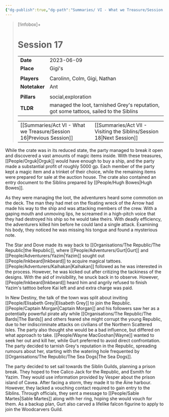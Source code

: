```yaml
---
{"dg-publish":true,"dg-path":"Summaries/ VI - What we Treasure/Session 17.md","dg-permalink":"summaries/17","permalink":"/summaries/17/","tags":["session"]}
---
```


> [!infobox]+
> # Session 17
> 
> | | |
> | --- | --- |
> | **Date** | 2023-06-09 |
> | **Place** | Gigi's |
> | | | 
> | **Players** | Carolinn, Colm, Gigi, Nathan |
> | **Notetaker** | Ant |
> | | | 
> | **Pillars** | social,exploration | 
> | **TLDR** | managed the loot, tarnished Grey's reputation, got some tattoos, sailed to the Siblíns |
> 
> | | |
> | --- | --- |
> | [[Summaries/Act VI - What we Treasure/Session 16\|Previous Session]] | [[Summaries/Act VII - Visiting the Siblíns/Session 18\|Next Session]] |

While the crate was in its reduced state, the party managed to break it open and discovered a vast amounts of magic items inside. With these treasures, [[People/Orguk\|Orguk]] would have enough to buy a ship, and the party made a substantial profit of roughly 5000 gp. Each member of the party kept a magic item and a trinket of their choice, while the remaining items were prepared for sale at the auction house. The crate also contained an entry document to the Siblíns prepared by [[People/Hugh Bowes\|Hugh Bowes]].

As they were managing the loot, the adventurers heard some commotion on the deck. The man they had met on the floating wreck of the Arrow had made his way to the ship and was attacking members of the crew. With a gaping mouth and unmoving lips, he screamed in a high-pitch voice that they had destroyed his ship so he would take theirs. With deadly efficiency, the adventurers killed him before he could land a single attack. Examining his body, they noticed he was missing his tongue and found a mysterious note.

The Star and Dove made its way back to [[Organisations/The Republic/The Republic\|the Republic]], where [[People/Adventurers/Gurt\|Gurt]] and [[People/Adventurers/Yazim\|Yazim]] sought out [[People/Inkbeard\|Inkbeard]] to acquire magical tattoes. [[People/Adventurers/Kaihakan\|Kaihakan]] followed as he was interested in the process. However, he was kicked out after critizing the tackiness of the designs. With the aid of invisibility, he snuck back in to observe. However, [[People/Inkbeard\|Inkbeard]] heard him and angrily refused to finish Yazim's tatttoo before Kai left and and extra charge was paid.

In New Destiny, the talk of the town was split about inviting [[People/Elisabeth Grey\|Elisabeth Grey]] to join the Republic. [[People/Captain Morgan\|Captain Morgan]] and his followers saw her as a potentially powerful pirate ally while [[Organisations/The Republic/The Bards\|The Bards]] and others feared she might corrupt the young Republic, due to her indiscriminate attacks on civilians of the Northern Scattered Isles. The party also thought she would be a bad influence, but differed on what approach to take. [[People/Wayne MacGoshan\|Wayne]] wanted to seek her out and kill her, while Gurt preferred to avoid direct confrontation. The party decided to tarnish Grey's reputation in the Republic, spreading rumours about her, starting with the watering hole frequented by [[Organisations/The Republic/The Sea Dogs\|The Sea Dogs]].

The party decided to set sail towards the Siblín Guilds, planning a prison break. They hoped to free Calico Jack for the Republic, and Esmith for Yazim. They would use information provided by Vesper about the prison island of Cavea. After facing a storm, they made it to the Áine harbour. However, they lacked a vouching contact required to gain entry to the Siblíns. Through officials, they sent a message to [[People/Sable Martes\|Sable Martes]] along with her ring, hoping she would vouch for them. As a backup plan, Gurt also carved a lifelike falcon figurine to apply to join the Woodcarvers Guild.